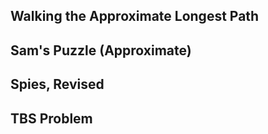 ## Walking the Approximate Longest Path
## Sam's Puzzle (Approximate)
## Spies, Revised
## TBS Problem